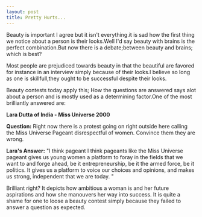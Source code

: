 ```yaml
---
layout: post
title: Pretty Hurts...
---
```



Beauty is important I agree but it isn't everything.it is sad how the first thing we notice about a person is their looks.Well I'd say beauty with brains is the perfect combination.But now there is a debate;between beauty and brains; which is best?


Most people are prejudiced towards beauty in that the beautiful are favored for instance in an interview simply because of their looks.I believe so long as one is skillfull,they ought to be successful despite their looks.

Beauty contests today apply this; How the questions are answered says alot about a person and is mostly used as a determining factor.One of the most brilliantly answered are:


**Lara Dutta of India - Miss Universe 2000**


**Question:** Right now there is a protest going on right outside here calling the Miss Universe Pageant disrespectful of women. Convince them they are wrong.

**Lara's Answer:** "I think pageant I think pageants like the Miss Universe pageant gives us young women a platform to foray in the fields that we want to and forge ahead, be it entrepreneurship, be it the armed force, be it politics. It gives us a platform to voice our choices and opinions, and makes us strong, independent that we are today. "

Brilliant right? It depicts how ambitious a woman is and her future aspirations and how she manouvers her way into success. It is quite a shame for one to loose a beauty contest  simply because they failed to answer a question as expected.


